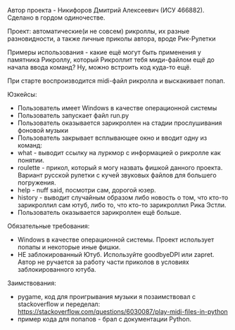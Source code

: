 Автор проекта - Никифоров Дмитрий Алексеевич (ИСУ 466882). Сделано в гордом одиночестве.

Проект: автоматические(и не совсем) рикроллы, их разные разновидности, а также личные приколы автора, вроде Рик-Рулетки


Примеры использования - какие ещё могут быть применения у памятника Рикроллу, который Рикроллит тебя миди-файлом ещё до начала ввода команд? Ну, можно встроить код куда-то ещё.

При старте воспроизводится midi-файл рикролла и выскакивает попап.

Юзкейсы:
* Пользователь имеет Windows в качестве операционной системы
* Пользователь запускает файл run.py
* Пользователь оказывается зарикроллен на стадии прослушивания фоновой музыки
* Пользователь закрывает всплывающее окно и вводит одну из команд:
* what - выводит ссылку на луркмор с информацией о рикролле как понятии. 
* roulette - прикол, который я могу назвать фишкой данного проекта. Вариант русской рулетки с кучей звуковых файлов для большего погружения.  
* help - nuff said, посмотри сам, дорогой юзер.
* history - выводит случайным образом либо новость о том, что кто-то зарикроллил сам ютуб, либо то, что кто-то зарикроллил Рика Эстли.
* Пользователь оказывается зарикроллен ещё больше.

Обязательные требования:
* Windows в качестве операционной системы. Проект использует попапы и некоторые иные фишки.
*  НЕ заблокированный Ютуб. Используйте goodbyeDPI или zapret. Автор не ручается за работу части приколов в условиях заблокированного ютуба.

Заимствования:
* pygame, код для проигрывания музыки я позаимствовал с stackoverflow и переделал: https://stackoverflow.com/questions/6030087/play-midi-files-in-python
* пример кода для попапов - брал с документации Python.



